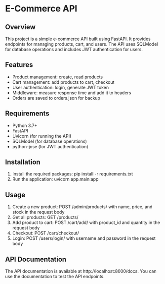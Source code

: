 # E-Commerce API

## Overview

This project is a simple e-commerce API built using FastAPI. It provides endpoints for managing products, cart, and users. The API uses SQLModel for database operations and includes JWT authentication for users.

## Features

- Product management: create, read products
- Cart management: add products to cart, checkout
- User authentication: login, generate JWT token
- Middleware: measure response time and add it to headers
- Orders are saved to orders.json for backup

## Requirements

- Python 3.7+
- FastAPI
- Uvicorn (for running the API)
- SQLModel (for database operations)
- python-jose (for JWT authentication)

## Installation

1. Install the required packages: pip install -r requirements.txt
2. Run the application: uvicorn app.main:app 

## Usage

1. Create a new product: POST /admin/products/ with name, price, and stock in the request body
2. Get all products: GET /products/
3. Add product to cart: POST /cart/add/ with product_id and quantity in the request body
4. Checkout: POST /cart/checkout/
5. Login: POST /users/login/ with username and password in the request body

## API Documentation

The API documentation is available at http://localhost:8000/docs. You can use the documentation to test the API endpoints.